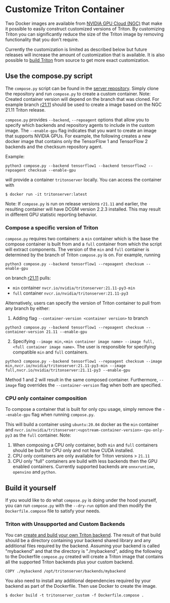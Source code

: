 <!--
# Copyright (c) 2020-2021, NVIDIA CORPORATION & AFFILIATES. All rights reserved.
#
# Redistribution and use in source and binary forms, with or without
# modification, are permitted provided that the following conditions
# are met:
#  * Redistributions of source code must retain the above copyright
#    notice, this list of conditions and the following disclaimer.
#  * Redistributions in binary form must reproduce the above copyright
#    notice, this list of conditions and the following disclaimer in the
#    documentation and/or other materials provided with the distribution.
#  * Neither the name of NVIDIA CORPORATION nor the names of its
#    contributors may be used to endorse or promote products derived
#    from this software without specific prior written permission.
#
# THIS SOFTWARE IS PROVIDED BY THE COPYRIGHT HOLDERS ``AS IS'' AND ANY
# EXPRESS OR IMPLIED WARRANTIES, INCLUDING, BUT NOT LIMITED TO, THE
# IMPLIED WARRANTIES OF MERCHANTABILITY AND FITNESS FOR A PARTICULAR
# PURPOSE ARE DISCLAIMED.  IN NO EVENT SHALL THE COPYRIGHT OWNER OR
# CONTRIBUTORS BE LIABLE FOR ANY DIRECT, INDIRECT, INCIDENTAL, SPECIAL,
# EXEMPLARY, OR CONSEQUENTIAL DAMAGES (INCLUDING, BUT NOT LIMITED TO,
# PROCUREMENT OF SUBSTITUTE GOODS OR SERVICES; LOSS OF USE, DATA, OR
# PROFITS; OR BUSINESS INTERRUPTION) HOWEVER CAUSED AND ON ANY THEORY
# OF LIABILITY, WHETHER IN CONTRACT, STRICT LIABILITY, OR TORT
# (INCLUDING NEGLIGENCE OR OTHERWISE) ARISING IN ANY WAY OUT OF THE USE
# OF THIS SOFTWARE, EVEN IF ADVISED OF THE POSSIBILITY OF SUCH DAMAGE.
-->

# Customize Triton Container

Two Docker images are available from [NVIDIA GPU Cloud
(NGC)](https://ngc.nvidia.com) that make it possible to easily
construct customized versions of Triton. By customizing Triton you can
significantly reduce the size of the Triton image by removing
functionality that you don't require.

Currently the customization is limited as described below but future
releases will increase the amount of customization that is available.
It is also possible to [build Triton](build.md#building-triton)
from source to get more exact customization.

## Use the compose.py script

The `compose.py` script can be found in the [server repository](https://github.com/triton-inference-server/server).
Simply clone the repository and run `compose.py` to create a custom container. 
Note: Created container version will depend on the branch that was cloned. 
For example branch [r21.11](https://github.com/triton-inference-server/server/tree/r21.11) 
should be used to create a image based on the NGC 21.11 Triton release. 

`compose.py` provides `--backend`, `--repoagent` options that allow you to 
specify which backends and repository agents to include in the custom image. 
The `--enable-gpu` flag indicates that you want to create an image that supports
NVIDIA GPUs. For example, the following creates a new docker image that 
contains only the TensorFlow 1 and TensorFlow 2 backends and the checksum 
repository agent.

Example:
```
python3 compose.py --backend tensorflow1 --backend tensorflow2 --repoagent checksum --enable-gpu
```
will provide a container `tritonserver` locally. You can access the container with
```
$ docker run -it tritonserver:latest
```

Note: If `compose.py` is run on release versions `r21.11` and earlier, 
the resulting container will have DCGM version 2.2.3 installed. 
This may result in different GPU statistic reporting behavior.

### Compose a specific version of Triton

`compose.py` requires two containers: a `min` container which is the 
base the compose container is built from and a `full` container from which the 
script will extract components. The version of the `min` and `full` container 
is determined by the branch of Triton `compose.py` is on. 
For example, running
```
python3 compose.py --backend tensorflow1 --repoagent checksum --enable-gpu
```
on branch [r21.11](https://github.com/triton-inference-server/server/tree/r21.11) pulls:
- `min` container `nvcr.io/nvidia/tritonserver:21.11-py3-min` 
- `full` container `nvcr.io/nvidia/tritonserver:21.11-py3`

Alternatively, users can specify the version of Triton container to pull from any branch by either:
1. Adding flag `--container-version <container version>` to branch
```
python3 compose.py --backend tensorflow1 --repoagent checksum --container-version 21.11 --enable-gpu
```
2. Specifying `--image min,<min container image name> --image full,<full container image name>`. 
   The user is responsible for specifying compatible `min` and `full` containers. 
```
python3 compose.py --backend tensorflow1 --repoagent checksum --image min,nvcr.io/nvidia/tritonserver:21.11-py3-min --image full,nvcr.io/nvidia/tritonserver:21.11-py3 --enable-gpu
```
Method 1 and 2 will result in the same composed container. Furthermore, `--image` flag overrides the `--container-version` flag when both are specified.

### CPU only container composition

To compose a container that is built for only cpu usage, simply remove the 
`--enable-gpu` flag when running `compose.py`. 

This will build a container using `ubuntu:20.04` docker as the `min` container 
and `nvcr.io/nvidia/tritonserver:<upstream-container-version>-cpu-only-py3` as the `full` container.
Note: 
1. When composing a CPU only container, both `min` and `full` containers should be built for CPU only and not have CUDA installed.
2. CPU only containers are only available for Triton versions > `21.11` 
3. CPU only "full" containers are build with less backends then the GPU enabled containers. Currently supported backends are `onnxruntime`, `openvino` and `python`.

## Build it yourself

If you would like to do what `compose.py` is doing under the hood yourself, you can run `compose.py` with the `--dry-run` option and then modify the `Dockerfile.compose` file to satisfy your needs. 


### Triton with Unsupported and Custom Backends

You can [create and build your own Triton
backend](https://github.com/triton-inference-server/backend).  The
result of that build should be a directory containing your backend
shared library and any additional files required by the
backend. Assuming your backend is called "mybackend" and that the
directory is "./mybackend", adding the following to the Dockerfile `compose.py`
created will create a Triton image that contains all the supported Triton backends plus your
custom backend.

```
COPY ./mybackend /opt/tritonserver/backends/mybackend
```

You also need to install any additional dependencies required by your
backend as part of the Dockerfile. Then use Docker to create the
image.

```
$ docker build -t tritonserver_custom -f Dockerfile.compose .
```
